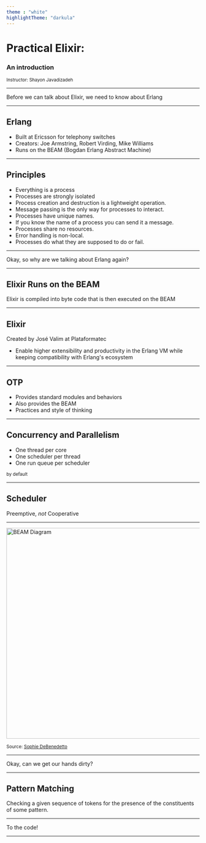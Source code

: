 ```yaml
---
theme : "white"
highlightTheme: "darkula"
---
```


# Practical Elixir:

### An introduction

<small>Instructor: Shayon Javadizadeh</small>

---

Before we can talk about Elixir, we need to know about Erlang

---

## Erlang

* Built at Ericsson for telephony switches
* Creators: Joe Armstring, Robert Virding, Mike Williams
* Runs on the BEAM (Bogdan Erlang Abstract Machine)

---

## Principles

* Everything is a process
* Processes are strongly isolated
* Process creation and destruction is a lightweight operation.
* Message passing is the only way for processes to interact.
* Processes have unique names.
* If you know the name of a process you can send it a message.
* Processes share no resources.
* Error handling is non-local.
* Processes do what they are supposed to do or fail.

---

Okay, so why are we talking about Erlang again?

---

## Elixir Runs on the BEAM

Elixir is compiled into byte code that is then executed on the BEAM

---

## Elixir

Created by José Valim at Plataformatec
* Enable higher extensibility and productivity in the Erlang VM
while keeping compatibility with Erlang's ecosystem

---

## OTP

* Provides standard modules and behaviors
* Also provides the BEAM
* Practices and style of thinking

---

## Concurrency and Parallelism

* One thread per core
* One scheduler per thread
* One run queue per scheduler

<small>by  default</small>

---

## Scheduler

Preemptive, _not_ Cooperative

---

<img  width="900" height="550" data-src="https://res.cloudinary.com/practicaldev/image/fetch/s--KudQWkby--/c_limit%2Cf_auto%2Cfl_progressive%2Cq_auto%2Cw_880/https://cdn-images-1.medium.com/max/1600/1%2Ay-ntFQVJC8qMBi1XK1S15w.png" alt="BEAM Diagram">

<small>Source: [Sophie DeBenedetto](https://dev.to/sophiedebenedetto/elixir-and-the-beam-how-concurrency-really-works-354n)</small>

---

Okay, can we get our hands dirty?

---

## Pattern Matching
Checking a given sequence of tokens for the presence of the constituents of some pattern.

---

To the code!

---
